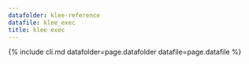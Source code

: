 ```yaml
---
datafolder: klee-reference
datafile: klee_exec
title: klee exec
---
```

{% include cli.md datafolder=page.datafolder datafile=page.datafile %}
